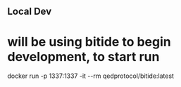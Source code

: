 
## Local Dev
# will be using bitide to begin development, to start run
docker run -p 1337:1337 -it --rm qedprotocol/bitide:latest
